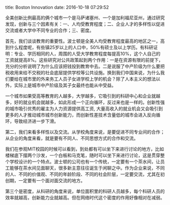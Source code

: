 title: Boston Innovation
date: 2016-10-18 07:29:52


全美创新比例最高的俩个城市一个是马萨诸塞州、一个是加利福尼亚州，通过研究发现，创新与三个因素有关：一、人均受教育程度；二、企业人才的多样性以促进交流或者大学中不同专业的合作；三、密度。


首先，我们谈谈教育的重要性。波士顿是全美人均受教育程度最高的地区之一，高到什么程度呢，有些镇25岁以上的人口中，50%有硕士及以上学历。有科研证明：专业、学历相同的人，周围的人受大学教育程度每提高10%，这个人自己的工资就提高8%。这些研究对公共政策起到两个作用：一是在资源有限的前提下，充分的分析说明了为什么应该把钱投到教育中去。二是说服了中产阶级为什么要把税收用来给不交税的社会底层提供学校等公共设施。换到我们中国来说，为什么我们要给在城市里的外来务工人员子女进学校上学的机会？除了人本主义的想法以外，实际上是城市中产阶级及其子女最终也能从中受益。


一个城市如果受高等教育的人越多，大学越多，它吸引到的科研中心和企业就越多，好的就业机会就越多，如此形成一个正向循环，反过来也是一样的。创新性强的城市吸引优秀的雇主为人力资源提供高工资, 大量高收入的就业机会又会吸引到更多的人才推动城市城市创新能力，而创新性差技术含量低的城市会进入反向循环，导致经济进一步下滑。


第二，我们来看多样性以及交流。从学校角度来说，是要促进不同专业间的合作；从企业的角度来看，就是要有不同人、不同思想方式的合作和交流。


我们在参观MIT校园的时候可以看到，到处都有可以坐下来进行讨论的地方，比如楼梯底下摆两个沙发，一个白板和马克笔，随时可以坐下来进行讨论，这是贯穿整个学校设计的一个特点。波士顿的公司也有一个传统，一定要有一个茶水间，让员工能够在茶水间见面聊天，很多新主意往往诞生于闲聊之中。作为企业来说，不同的人、不同的价值观、不同的年龄阶段、不同的社会阶层，一定要交流，尤其在初创期，一定要有一个面对面交流的地方。


第三个是密度，从科研的角度来说，单位面积里的科研人员越多，每个科研人员的效率就越高，创新能力业就越高。但在网络时代这个密度的作用好像相对在减弱。



